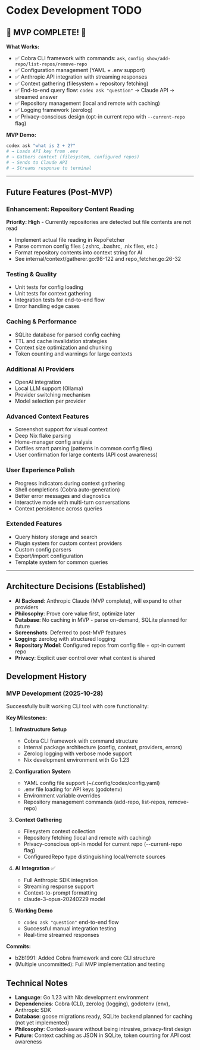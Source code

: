 # Codex Development TODO

## 🎉 MVP COMPLETE! 🎉

**What Works:**
- ✅ Cobra CLI framework with commands: `ask`, `config show/add-repo/list-repos/remove-repo`
- ✅ Configuration management (YAML + .env support)
- ✅ Anthropic API integration with streaming responses
- ✅ Context gathering (filesystem + repository fetching)
- ✅ End-to-end query flow: `codex ask "question"` → Claude API → streamed answer
- ✅ Repository management (local and remote with caching)
- ✅ Logging framework (zerolog)
- ✅ Privacy-conscious design (opt-in current repo with `--current-repo` flag)

**MVP Demo:**
```bash
codex ask "what is 2 + 2?"
# → Loads API key from .env
# → Gathers context (filesystem, configured repos)
# → Sends to Claude API
# → Streams response to terminal
```

---

## Future Features (Post-MVP)

### Enhancement: Repository Content Reading
**Priority: High** - Currently repositories are detected but file contents are not read
- Implement actual file reading in RepoFetcher
- Parse common config files (.zshrc, .bashrc, .nix files, etc.)
- Format repository contents into context string for AI
- See internal/context/gatherer.go:98-122 and repo_fetcher.go:26-32

### Testing & Quality
- Unit tests for config loading
- Unit tests for context gathering
- Integration tests for end-to-end flow
- Error handling edge cases

### Caching & Performance
- SQLite database for parsed config caching
- TTL and cache invalidation strategies
- Context size optimization and chunking
- Token counting and warnings for large contexts

### Additional AI Providers
- OpenAI integration
- Local LLM support (Ollama)
- Provider switching mechanism
- Model selection per provider

### Advanced Context Features
- Screenshot support for visual context
- Deep Nix flake parsing
- Home-manager config analysis
- Dotfiles smart parsing (patterns in common config files)
- User confirmation for large contexts (API cost awareness)

### User Experience Polish
- Progress indicators during context gathering
- Shell completions (Cobra auto-generation)
- Better error messages and diagnostics
- Interactive mode with multi-turn conversations
- Context persistence across queries

### Extended Features
- Query history storage and search
- Plugin system for custom context providers
- Custom config parsers
- Export/import configuration
- Template system for common queries

---

## Architecture Decisions (Established)
- **AI Backend**: Anthropic Claude (MVP complete), will expand to other providers
- **Philosophy**: Prove core value first, optimize later
- **Database**: No caching in MVP - parse on-demand, SQLite planned for future
- **Screenshots**: Deferred to post-MVP features
- **Logging**: zerolog with structured logging
- **Repository Model**: Configured repos from config file + opt-in current repo
- **Privacy**: Explicit user control over what context is shared

## Development History

### MVP Development (2025-10-28)
Successfully built working CLI tool with core functionality:

**Key Milestones:**
1. **Infrastructure Setup**
   - Cobra CLI framework with command structure
   - Internal package architecture (config, context, providers, errors)
   - Zerolog logging with verbose mode support
   - Nix development environment with Go 1.23

2. **Configuration System**
   - YAML config file support (~/.config/codex/config.yaml)
   - .env file loading for API keys (godotenv)
   - Environment variable overrides
   - Repository management commands (add-repo, list-repos, remove-repo)

3. **Context Gathering**
   - Filesystem context collection
   - Repository fetching (local and remote with caching)
   - Privacy-conscious opt-in model for current repo (--current-repo flag)
   - ConfiguredRepo type distinguishing local/remote sources

4. **AI Integration** ✅
   - Full Anthropic SDK integration
   - Streaming response support
   - Context-to-prompt formatting
   - claude-3-opus-20240229 model

5. **Working Demo**
   - `codex ask "question"` end-to-end flow
   - Successful manual integration testing
   - Real-time streamed responses

**Commits:**
- b2b1991: Added Cobra framework and core CLI structure
- (Multiple uncommitted): Full MVP implementation and testing

## Technical Notes
- **Language**: Go 1.23 with Nix development environment
- **Dependencies**: Cobra (CLI), zerolog (logging), godotenv (env), Anthropic SDK
- **Database**: goose migrations ready, SQLite backend planned for caching (not yet implemented)
- **Philosophy**: Context-aware without being intrusive, privacy-first design
- **Future**: Context caching as JSON in SQLite, token counting for API cost awareness
